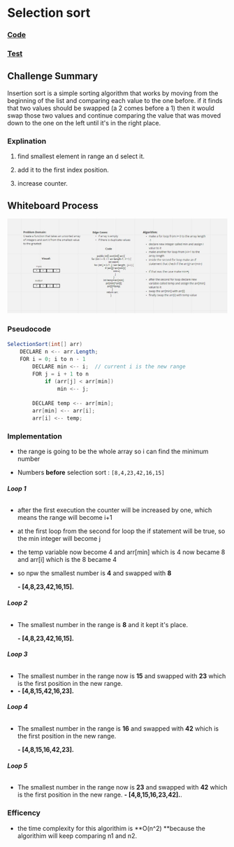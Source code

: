 # Selection sort

### [Code](../lib/src/main/java/challenges/SelectionSort/SelectionSort.java)

### [Test](../lib/src/test/java/challenges/SelectionSort/SelectionSortTest.java)

## Challenge Summary

Insertion sort is a simple sorting algorithm that works by moving from the beginning of the list and comparing each value to the one before. if it finds that two values should be swapped (a 2 comes before a 1) then it would swap those two values and continue comparing the value that was moved down to the one on the left until it's in the right place.

### Explination

1. find smallest element in range an d select it.

2. add it to the first index position.

3. increase counter.

## Whiteboard Process

![](./selectionSort.JPG)

### Pseudocode

```java
SelectionSort(int[] arr)
    DECLARE n <-- arr.Length;
    FOR i = 0; i to n - 1  
        DECLARE min <-- i;  // current i is the new range
        FOR j = i + 1 to n
            if (arr[j] < arr[min])
                min <-- j;

        DECLARE temp <-- arr[min];
        arr[min] <-- arr[i];
        arr[i] <-- temp;
```

### Implementation

- the range is going to be the whole array so i can find the minimum number

- Numbers **before** selection sort : `[8,4,23,42,16,15]`

###### **Loop 1**

- after the first execution the counter will be increased by one, which means the range will become i+1

- at the first loop from the second for loop the if statement will be true, so the min integer will become j

- the temp variable now become 4 and arr[min] which is 4 now became 8 and arr[i] which is the 8 became 4 

- so npw the smallest number is **4** and swapped with **8**

  **- [4,8,23,42,16,15].**

###### **Loop 2**

- The smallest number in the range is **8** and  it kept it's place.

  **- [4,8,23,42,16,15].**

###### **Loop 3**

- The smallest number in the range now is **15** and swapped with **23** which is the first position in the new range.
- 
  **- [4,8,15,42,16,23].**


###### **Loop 4**

- The smallest number in the range is **16** and swapped with **42** which is the first position in the new range.

  **- [4,8,15,16,42,23].**

###### **Loop 5**

- The smallest number in the range now is **23** and swapped with **42** which is the first position in the new range.
  **- [4,8,15,16,23,42].**.


### Efficency
- the time complexity for this algorithim is **O(n^2) **because the algorithim will keep comparing n1 and n2.


